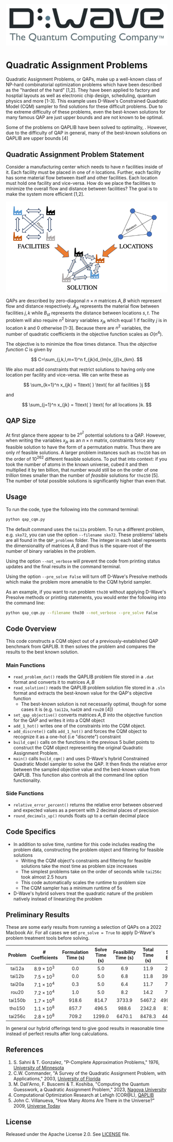![D-Wave Logo](images/dwave_logo.png)
# Quadratic Assignment Problems
Quadratic Assignment Problems, or QAPs, make up a well-known class of NP-hard combinatorial optimization problems which have been described as the "hardest of the hard" [1,2]. They have been applied to factory and hosptial layouts as well as electronic chip design, scheduling, quantum physics and more [1-3]. This example uses D-Wave's Constrained Quadratic Model (CQM) sampler to find solutions for these difficult problems. Due to the extreme difficulty of these problems, even the best-known solutions for many famous QAP are just upper bounds and are not known to be optimal.

Some of the problems on QAPLIB have been solved to optimality, . However, due to the difficulty of QAP in general, many of the best-known solutions on QAPLIB are upper bounds [4]

## Quadratic Assignment Problem Statement
Consider a manufacturing center which needs to have $n$ facilities inside of it. Each facility must be placed in one of $n$ locations. Further, each facility has some material flow between itself and other facilities. Each location must hold one facility and vice-versa. How do we place the facilities to minimize the overall flow and distance between facilities? The goal is to make the system more efficient [1,2].

![QAP Picture](images/QAP_pic.png)

QAPs are described by zero-diagonal $n\times n$ matrices $A,B$ which represent flow and distance respectively. $A_{jk}$ represents the material flow between facilities $j,k$ while $B_{st}$ represents the distance between locations $s,t$. The problem will also require $n^2$ binary variables $x_{jk}$ which equal $1$ if facility $j$ is in location $k$ and $0$ otherwise [1-3]. Because there are $n^2$ variables, the number of quadratic coefficients in the objective function scales as $O(n^4)$.

The objective is to minimize the flow times distance. Thus the *objective function* $C$ is given by

$$
C=\sum_{j,k,l,m=1}^n f_{jk}d_{lm}x_{jl}x_{km}.
$$

We also must add constraints that restrict solutions to having only one location per facility and vice-versa. We can write these as

$$
\sum_{k=1}^n x_{jk} = 1\text{ } \text{     for all facilities }j
$$

and

$$
\sum_{j=1}^n x_{jk} = 1\text{ } \text{     for all locations }k.
$$

## QAP Size
At first glance there appear to be $2^{n^2}$ potential solutions to a QAP. However, when writing the variables $x_{jk}$ as an $n \times n$ matrix, constraints force any feasible solution to have the form of a permutation matrix. Thus there are only $n!$ feasible solutions. A larger problem instances such as `tho150` has on the order of $10^{262}$ different feasible solutions. To put that into context: if you took the number of atoms in the known universe, cubed it and then multiplied it by ten billion, that number would still be on the order of one *trillion* times smaller than the number of *feasible* solutions for `tho150` [5]. The number of total possible solutions is significantly higher than even that.

## Usage

To run the code, type the following into the command terminal:

```bash
python qap_cqm.py 
```

The default command uses the `tai12a` problem. To run a different problem, e.g. `sko72`, you can use the option `--filename sko72`. These problems' labels are all found in the `QAP_problems` folder. The integer in each label represents the dimensionality of matrices $A,B$ and thus is the square-root of the number of binary variables in the problem.

Using the option `--not_verbose` will prevent the code from printing status updates and the final results in the command terminal.

Using the option `--pre_solve False` will turn off D-Wave's Presolve methods which make the problem more amenable to the CQM hybrid sampler.

As an example, if you want to run problem `tho30` without applying D-Wave's Presolve methods or printing statements, you would enter the following into the command line:

```bash
python qap_cqm.py --filename tho30 --not_verbose --pre_solve False
```

## Code Overview
This code constructs a CQM object out of a previously-established QAP benchmark from QAPLIB. It then solves the problem and compares the results to the best known solution.

### Main Functions
* `read_problem_dat()` reads the QAPLIB problem file stored in a `.dat` format and converts it to matrices $A,B$
* `read_solution()` reads the QAPLIB problem solution file stored in a `.sln` format and extracts the best-known value for the QAP's objective function
    * The best-known solution is not necessarily optimal, though for some cases it is (e.g. `tai12a`, `had20` and `rou20` [4])
* `set_qap_objective()` converts matrices $A,B$ into the objective function for the QAP and writes it into a CQM object
* `add_1_hot()` writes one of the constraints into the CQM object.
* `add_discrete()` calls `add_1_hot()` and forces the CQM object to recognize it as a one-hot (i.e "discrete") constraint
* `build_cqm()` calls on the functions in the previous 5 bullet points to construct the CQM object representing the original Quadratic Assignment Problem.
* `main()` calls `build_cqm()` and uses D-Wave's hybrid Constrained Quadratic Model sampler to solve the QAP. It then finds the relative error between the sampled objective value and the best-known value from QAPLIB. This function also controls all the command line option functionality.

### Side Functions
* `relative_error_percent()` returns the relative error between observed and expected values as a percent with 2 decimal places of precision
* `round_decimals_up()` rounds floats *up* to a certain decimal place

## Code Specifics

* In addition to solve time, runtime for this code includes reading the problem data, constructing the problem object and filtering for feasible solutions
    * Writing the CQM object's constraints and filtering for feasible solutions take the most time as problem size increases
    * The simplest problems take on the order of seconds while `tai256c` took almost 2.5 hours
    * This code automatically scales the runtime to problem size
    * The CQM sampler has a minimum runtime of 5s
* D-Wave's hybrid solvers treat the quadratic nature of the problem natively instead of linearizing the problem

## Preliminary Results
These are some early results from running a selection of QAPs on a 2022 Macbook Air. For all cases we set `pre_solve = True` to apply D-Wave's problem treatment tools before solving.

| Problem | # Coefficients | Formulation Time (s) | Solve Time (s) | Feasibility Time (s) | Total Time (s) | Solved Energy | Best Known Energy | Relative Error |
|:---:|:---:|:---:|:---:|:---:|:---:|:---:|:---:|:---:|
|tai12a | $8.9\times 10^3$ | 0.0 | 5.0 | 6.9 | 11.9 | 224416 | 224416 | 0% |
|tai12b | $7.5\times 10^3$ | 0.0 | 5.0 | 6.8 | 11.8 | 39464925 | 39464925 | 0% |
|tai20a | $7.1\times 10^4$ | 0.3 | 5.0 | 6.4 | 11.7 | 708018 | 703482 | 0.64% |
|rou20 | $7.2\times 10^4$ | 1.0 | 5.0 | 8.2 | 14.2 | 725522 | 725522 | 0% |
|tai150b | $1.7\times 10^8$ | 918.6 | 814.7 | 3733.9 | 5467.2 | 499623949 | 498896643 | 0.14% |
|tho150 | $1.1\times 10^8$ | 857.7 | 496.5 | 988.6 | 2342.8 | 8197622 | 8133398 | 0.79% |
|tai256c | $2.8\times 10^8$ | 709.2 | 1299.0 | 6470.1 | 8478.3 | 44932538 | 44759294 | 0.39% |

In general our hybrid offerings tend to give good results in reasonable time instead of perfect results after long calculations.

## References
1. S. Sahni & T. Gonzalez, "P-Complete Approximation Problems," 1976, [University of Minnesota](https://dl.acm.org/doi/pdf/10.1145/321958.321975)
2. C.W. Commander, "A Survey of the Quadratic Assignment Problem, with Applications," 2003, [University of Florida](http://plaza.ufl.edu/clayton8/article.pdf)
3. M. Dall'Arno, F. Buscemi & T. Koshiba, "Computing the Quantum Guesswork, a Quadratic Assignment Problem," 2023, [Nagoya University](https://www.rintonpress.com/xxqic23/qic-23-910/0721-0732.pdf)
4. Computational Optimization Research at Lehigh (COR@L), [QAPLIB](https://coral.ise.lehigh.edu/data-sets/qaplib/qaplib-problem-instances-and-solutions/)
5. John C. Villanueva, "How Many Atoms Are There in the Universe?" 2009, [Universe Today](https://www.universetoday.com/36302/atoms-in-the-universe/amp/)



## License

Released under the Apache License 2.0. See [LICENSE](LICENSE) file.
